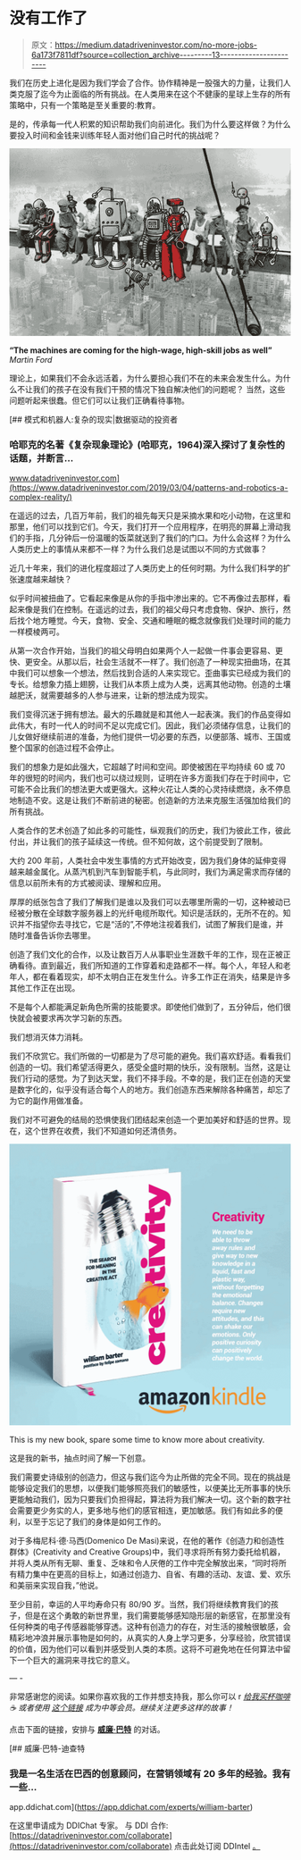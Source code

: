 # 没有工作了

> 原文：<https://medium.datadriveninvestor.com/no-more-jobs-6a173f7811df?source=collection_archive---------13----------------------->

我们在历史上进化是因为我们学会了合作。协作精神是一股强大的力量，让我们人类克服了迄今为止面临的所有挑战。在人类用来在这个不健康的星球上生存的所有策略中，只有一个策略是至关重要的:教育。

是的，传承每一代人积累的知识帮助我们向前进化。我们为什么要这样做？为什么要投入时间和金钱来训练年轻人面对他们自己时代的挑战呢？

![](img/310a4df1086adcccc4cabeb872dd3ad2.png)

**“The machines are coming for the high-wage, high-skill jobs as well”**
*Martin Ford*

理论上，如果我们不会永远活着，为什么要担心我们不在的未来会发生什么。为什么不让我们的孩子在没有我们干预的情况下独自解决他们的问题呢？
当然，这些问题听起来很蠢。但它们可以让我们正确看待事物。

[](https://www.datadriveninvestor.com/2019/03/04/patterns-and-robotics-a-complex-reality/) [## 模式和机器人:复杂的现实|数据驱动的投资者

### 哈耶克的名著《复杂现象理论》(哈耶克，1964)深入探讨了复杂性的话题，并断言…

www.datadriveninvestor.com](https://www.datadriveninvestor.com/2019/03/04/patterns-and-robotics-a-complex-reality/) 

在遥远的过去，几百万年前，我们的祖先每天只是采摘水果和吃小动物，在这里和那里，他们可以找到它们。今天，我们打开一个应用程序，在明亮的屏幕上滑动我们的手指，几分钟后一份温暖的饭菜就送到了我们的门口。为什么会这样？为什么人类历史上的事情从来都不一样？为什么我们总是试图以不同的方式做事？

近几十年来，我们的进化程度超过了人类历史上的任何时期。为什么我们科学的扩张速度越来越快？

似乎时间被扭曲了。它看起来像是从你的手指中渗出来的。它不再像过去那样，看起来像是我们在控制。在遥远的过去，我们的祖父母只考虑食物、保护、旅行，然后找个地方睡觉。今天，食物、安全、交通和睡眠的概念就像我们处理时间的能力一样模棱两可。

从第一次合作开始，当我们的祖父母明白如果两个人一起做一件事会更容易、更快、更安全。从那以后，社会生活就不一样了。我们创造了一种现实扭曲场，在其中我们可以想象一个想法，然后找到合适的人来实现它。歪曲事实已经成为我们的专长。给想象力插上翅膀，让我们从本质上成为人类，远离其他动物。创造的土壤越肥沃，就需要越多的人参与进来，让新的想法成为现实。

我们变得沉迷于拥有想法。最大的乐趣就是和其他人一起表演。我们的作品变得如此伟大，有时一代人的时间不足以完成它们。因此，我们必须储存信息，让我们的儿女做好继续前进的准备，为他们提供一切必要的东西，以便部落、城市、王国或整个国家的创造过程不会停止。

我们的想象力是如此强大，它超越了时间和空间。即使被困在平均持续 60 或 70 年的很短的时间内，我们也可以绕过规则，证明在许多方面我们存在于时间中，它可能不会比我们的想法更大或更强大。这种火花让人类的心灵持续燃烧，永不停息地制造不安。这是让我们不断前进的秘密。创造新的方法来克服生活强加给我们的所有挑战。

人类合作的艺术创造了如此多的可能性，纵观我们的历史，我们为彼此工作，彼此付出，并让我们的孩子延续这一传统。但不知何故，这个前提受到了限制。

大约 200 年前，人类社会中发生事情的方式开始改变，因为我们身体的延伸变得越来越金属化。从蒸汽机到汽车到智能手机，与此同时，我们为满足需求而存储的信息以前所未有的方式被阅读、理解和应用。

厚厚的纸张包含了我们了解我们是谁以及我们可以去哪里所需的一切，这种被动已经被分散在全球数字服务器上的光纤电缆所取代。知识是活跃的，无所不在的。知识并不指望你去寻找它，它是“活的”,不停地注视着我们，试图了解我们是谁，并随时准备告诉你去哪里。

创造了我们文化的合作，以及让数百万人从事职业生涯数千年的工作，现在正被正确看待。直到最近，我们所知道的工作穿着和走路都不一样。每个人，年轻人和老年人，都在看着现实，却不太明白正在发生什么。许多工作正在消失，结果是许多其他工作正在出现。

不是每个人都能满足新角色所需的技能要求。即使他们做到了，五分钟后，他们很快就会被要求再次学习新的东西。

我们想消灭体力消耗。

我们不欣赏它。我们所做的一切都是为了尽可能的避免。我们喜欢舒适。看看我们创造的一切。我们希望活得更久，感受全盛时期的快乐，没有限制。当然，这是让我们行动的感觉。为了到达天堂，我们不择手段。不幸的是，我们正在创造的天堂是数字化的，似乎没有适合每个人的地方。我们创造东西来解除各种痛苦，却忘了为它的副作用做准备。

我们对不可避免的结局的恐惧使我们团结起来创造一个更加美好和舒适的世界。现在，这个世界在收费，我们不知道如何还清债务。

[![](img/75540b582bc56f945d49c813e3d2a3a6.png)](https://www.amazon.com/-/pt/dp/B096179QY3/ref=sr_1_2?__mk_pt_BR=%C3%85M%C3%85%C5%BD%C3%95%C3%91&dchild=1&keywords=william+barter&qid=1624291354&sr=8-2)

This is my new book, spare some time to know more about creativity.

这是我的新书，抽点时间了解一下创意。

我们需要史诗级别的创造力，但这与我们迄今为止所做的完全不同。现在的挑战是能够设定我们的思想，以便我们能够照亮我们的敏感性，以便美比无所事事的快乐更能触动我们，因为只要我们负担得起，算法将为我们解决一切。这个新的数字社会需要更少务实的人，更多地与他们的感官相连，更加敏感。我们有如此多的便利，以至于忘记了我们的身体是如何工作的。

对于多梅尼科·德·马西(Domenico De Masi)来说，在他的著作《创造力和创造性群体》(Creativity and Creative Groups)中，我们寻求将所有努力委托给机器，并将人类从所有无聊、重复、乏味和令人厌倦的工作中完全解放出来，“同时将所有精力集中在更高的目标上，如通过创造力、自省、有趣的活动、友谊、爱、欢乐和美丽来实现自我，”他说。

至少目前，幸运的人平均寿命只有 80/90 岁。当然，我们将继续教育我们的孩子，但是在这个勇敢的新世界里，我们需要能够感知隐形层的新感官，在那里没有任何种类的电子传感器能够穿透。这种有创造力的存在，对生活的接触很敏感，会精彩地冲浪并展示事物是如何的，从真实的人身上学习更多，分享经验，欣赏错误的价值，因为他们可以看到并感受到人类的本质。这将不可避免地在任何算法中留下一个巨大的漏洞来寻找它的意义。

— -

非常感谢您的阅读。如果你喜欢我的工作并想支持我，那么你可以 r [*给我买杯咖啡*](https://www.buymeacoffee.com/barterwilliam) *☕️
或者使用* [*这个链接*](https://williambarter-br.medium.com/membership) *成为中等会员。继续关注更多这样的故事！*

点击下面的链接，安排与 [**威廉·巴特**](https://app.ddichat.com/experts/william-barter) 的对话。

[](https://app.ddichat.com/experts/william-barter) [## 威廉·巴特-迪查特

### 我是一名生活在巴西的创意顾问，在营销领域有 20 多年的经验。我有一些…

app.ddichat.com](https://app.ddichat.com/experts/william-barter) 

在这里申请成为 DDIChat 专家。
与 DDI 合作:[https://datadriveninvestor.com/collaborate](https://datadriveninvestor.com/collaborate)
点击此处订阅 DDIntel [。](https://ddintel.datadriveninvestor.com/)